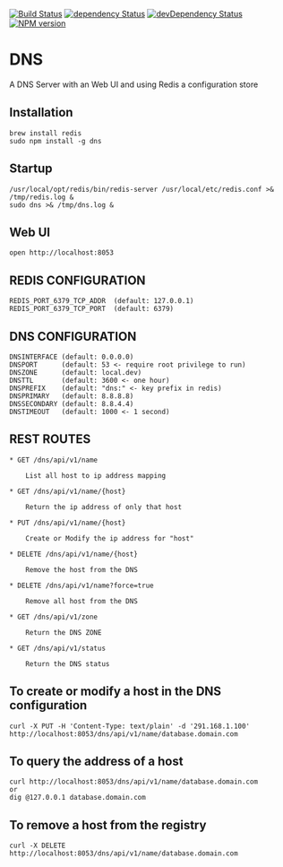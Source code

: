 [![Build Status](https://travis-ci.org/hbouvier/dns.png)](https://travis-ci.org/hbouvier/dns)
[![dependency Status](https://david-dm.org/hbouvier/dns/status.png?theme=shields.io)](https://david-dm.org/hbouvier/dns#info=dependencies)
[![devDependency Status](https://david-dm.org/hbouvier/dns/dev-status.png?theme=shields.io)](https://david-dm.org/hbouvier/dns#info=devDependencies)
[![NPM version](https://badge.fury.io/js/dns.png)](http://badge.fury.io/js/dns)

DNS
===

A DNS Server with an Web UI and using Redis a configuration store

## Installation

	brew install redis
	sudo npm install -g dns

## Startup

	/usr/local/opt/redis/bin/redis-server /usr/local/etc/redis.conf >& /tmp/redis.log &
	sudo dns >& /tmp/dns.log &

## Web UI

	open http://localhost:8053

## REDIS CONFIGURATION

	REDIS_PORT_6379_TCP_ADDR  (default: 127.0.0.1)
    REDIS_PORT_6379_TCP_PORT  (default: 6379)

## DNS CONFIGURATION

    DNSINTERFACE (default: 0.0.0.0)
    DNSPORT      (default: 53 <- require root privilege to run)
    DNSZONE      (default: local.dev)
    DNSTTL       (default: 3600 <- one hour)
    DNSPREFIX    (default: "dns:" <- key prefix in redis)
    DNSPRIMARY   (default: 8.8.8.8)
    DNSSECONDARY (default: 8.8.4.4)
    DNSTIMEOUT   (default: 1000 <- 1 second)

## REST ROUTES

	* GET /dns/api/v1/name

		List all host to ip address mapping

	* GET /dns/api/v1/name/{host}

		Return the ip address of only that host

	* PUT /dns/api/v1/name/{host}

		Create or Modify the ip address for "host"

	* DELETE /dns/api/v1/name/{host}

		Remove the host from the DNS

	* DELETE /dns/api/v1/name?force=true

		Remove all host from the DNS

	* GET /dns/api/v1/zone

		Return the DNS ZONE

	* GET /dns/api/v1/status

		Return the DNS status


## To create or modify a host in the DNS configuration

	curl -X PUT -H 'Content-Type: text/plain' -d '291.168.1.100' http://localhost:8053/dns/api/v1/name/database.domain.com

## To query the address of a host

	curl http://localhost:8053/dns/api/v1/name/database.domain.com
	or
	dig @127.0.0.1 database.domain.com

## To remove a host from the registry

	curl -X DELETE http://localhost:8053/dns/api/v1/name/database.domain.com
